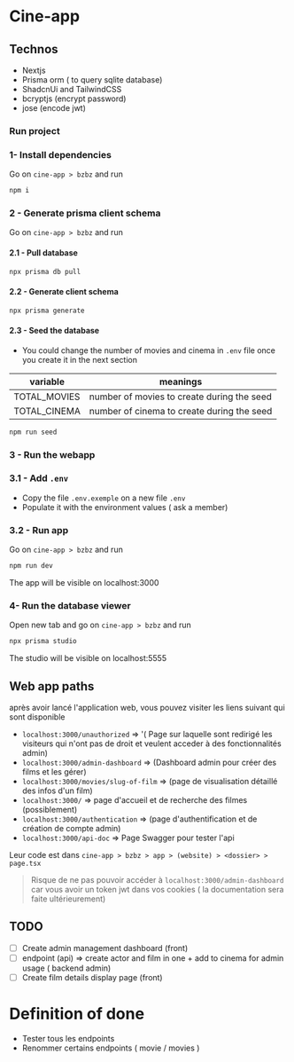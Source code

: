 # Cine-app

## Technos

- Nextjs
- Prisma orm ( to query sqlite database)
- ShadcnUi and TailwindCSS
- bcryptjs (encrypt password)
- jose (encode jwt)

### Run project

### 1- Install dependencies

Go on `cine-app > bzbz` and run 

```bash
npm i
```

### 2 - Generate prisma client schema

Go on `cine-app > bzbz` and run 

#### 2.1 - Pull database

```bash
npx prisma db pull
```

#### 2.2 - Generate client schema

```bash
npx prisma generate
```


#### 2.3 - Seed the database

- You could change the number of movies and cinema in `.env` file once you create it in the next section

|variable|meanings|
|--------|--------|
|TOTAL_MOVIES| number of movies to create during the seed|
|TOTAL_CINEMA| number of cinema to create during the seed|



```bash
npm run seed
```



### 3 - Run the webapp

### 3.1 - Add `.env`

- Copy the file `.env.exemple` on a new file `.env` 
- Populate it with the environment values ( ask a member)

### 3.2 - Run app

Go on `cine-app > bzbz` and run 

```bash
npm run dev
```

The app will be visible on localhost:3000


### 4- Run the database viewer


Open new tab and go on `cine-app > bzbz` and run 

```bash
npx prisma studio
```

The studio will be visible on localhost:5555

## Web app paths

après avoir lancé l'application web, vous pouvez visiter les liens suivant qui sont disponible

- `localhost:3000/unauthorized` => '( Page sur laquelle sont redirigé les visiteurs qui n'ont pas de droit et veulent acceder à des fonctionnalités admin)
- `localhost:3000/admin-dashboard` => (Dashboard admin pour créer des films et les gérer)
- `localhost:3000/movies/slug-of-film` => (page de visualisation détaillé des infos d'un film)
- `localhost:3000/` => page d'accueil et de recherche des filmes (possiblement)
- `localhost:3000/authentication` => (page d'authentification et de création de compte admin)
- `localhost:3000/api-doc` => Page Swagger pour tester l'api

Leur code est dans `cine-app > bzbz > app > (website) > <dossier> > page.tsx`

> Risque de ne pas pouvoir accéder à `localhost:3000/admin-dashboard` car vous avoir un token jwt dans vos cookies ( la documentation sera faite ultérieurement)

## TODO

- [ ] Create admin management dashboard (front)
- [ ] endpoint (api) => create actor and film in one + add to cinema for admin usage ( backend admin)
- [ ] Create film details display page (front)

# Definition of done

- Tester tous les endpoints
- Renommer certains endpoints ( movie / movies )
